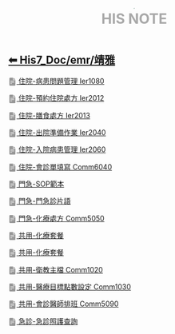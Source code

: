 <div style="text-align:center;padding-bottom: 20px">
  <div style="width: 100%;">
      <img src="../../his_clin/img/open-book.png" style="zoom:15%;" />
  </div>
  <b style="color: darkgray; font-size: 28px; margin-top: 10px">HIS NOTE</b>
</div>

## [⬅ His7_Doc/emr/靖雅](./His7_Doc_emr.md)

[<img src="../img/document2.png" style="zoom:3.2%; opacity:40%; vertical-align: middle;" /> 住院-病患問題管理 Ier1080](../../His7_Doc/emr/靖雅/住院-病患問題管理.md)

[<img src="../img/document2.png" style="zoom:3.2%; opacity:40%; vertical-align: middle;" /> 住院-預約住院處方 Ier2012](../../His7_Doc/emr/靖雅/住院-預約住院處方.md)

[<img src="../img/document2.png" style="zoom:3.2%; opacity:40%; vertical-align: middle;" /> 住院-膳食處方 Ier2013](../../His7_Doc/emr/靖雅/住院-膳食處方.md)

[<img src="../img/document2.png" style="zoom:3.2%; opacity:40%; vertical-align: middle;" /> 住院-出院準備作業 Ier2040](../../His7_Doc/emr/靖雅/住院-出院準備作業.md)

[<img src="../img/document2.png" style="zoom:3.2%; opacity:40%; vertical-align: middle;" /> 住院-入院病患管理 Ier2060](../../His7_Doc/emr/靖雅/住院-入院病患管理.md)

[<img src="../img/document2.png" style="zoom:3.2%; opacity:40%; vertical-align: middle;" /> 住院-會診單填寫 Comm6040](../../His7_Doc/emr/靖雅/住院-會診單填寫.md)

[<img src="../img/document2.png" style="zoom:3.2%; opacity:40%; vertical-align: middle;" /> 門急-SOP範本](../../His7_Doc/emr/靖雅/門急-SOP範本.md)

[<img src="../img/document2.png" style="zoom:3.2%; opacity:40%; vertical-align: middle;" /> 門急-門急診片語](../../His7_Doc/emr/靖雅/門急-門急診片語.md)

[<img src="../img/document2.png" style="zoom:3.2%; opacity:40%; vertical-align: middle;" /> 門急-化療處方 Comm5050](../../His7_Doc/emr/靖雅/門急-化療處方.md)

[<img src="../img/document2.png" style="zoom:3.2%; opacity:40%; vertical-align: middle;" /> 共用-化療套餐](../../His7_Doc/emr/靖雅/共用-化療套餐.md)

[<img src="../img/document2.png" style="zoom:3.2%; opacity:40%; vertical-align: middle;" /> 共用-化療套餐](../../His7_Doc/emr/靖雅/共用-化療套餐.md)

[<img src="../img/document2.png" style="zoom:3.2%; opacity:40%; vertical-align: middle;" /> 共用-衛教主檔 Comm1020](../../His7_Doc/emr/靖雅/共用-衛教主檔.md)

[<img src="../img/document2.png" style="zoom:3.2%; opacity:40%; vertical-align: middle;" /> 共用-醫療目標點數設定 Comm1030](../../His7_Doc/emr/靖雅/共用-醫療目標點數設定.md)

[<img src="../img/document2.png" style="zoom:3.2%; opacity:40%; vertical-align: middle;" /> 共用-會診醫師排班 Comm5090](../../His7_Doc/emr/靖雅/共用-會診醫師排班.md)

[<img src="../img/document2.png" style="zoom:3.2%; opacity:40%; vertical-align: middle;" /> 急診-急診照護查詢](../../His7_Doc/emr/靖雅/急診-急診照護查詢.md)
